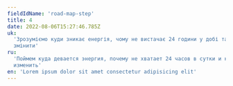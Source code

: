 ```yaml
---
fieldIdName: 'road-map-step'
title: 4
date: 2022-08-06T15:27:46.785Z
uk:
  'Зрозуміємо куди зникає енергія, чому не вистачає 24 години у добі та як це
  змінити'
ru:
  'Поймем куда девается энергия, почему не хватает 24 часов в сутки и как это
  изменить'
en: 'Lorem ipsum dolor sit amet consectetur adipisicing elit'
---
```

